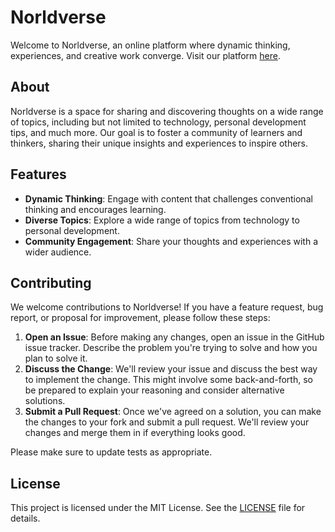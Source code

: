 # Norldverse

Welcome to Norldverse, an online platform where dynamic thinking, experiences, and creative work converge. Visit our platform [here](https://norldverse.patienceman.com/).

## About

Norldverse is a space for sharing and discovering thoughts on a wide range of topics, including but not limited to technology, personal development tips, and much more. Our goal is to foster a community of learners and thinkers, sharing their unique insights and experiences to inspire others.

## Features

- **Dynamic Thinking**: Engage with content that challenges conventional thinking and encourages learning.
- **Diverse Topics**: Explore a wide range of topics from technology to personal development.
- **Community Engagement**: Share your thoughts and experiences with a wider audience.

## Contributing

We welcome contributions to Norldverse! If you have a feature request, bug report, or proposal for improvement, please follow these steps:

1. **Open an Issue**: Before making any changes, open an issue in the GitHub issue tracker. Describe the problem you're trying to solve and how you plan to solve it.
2. **Discuss the Change**: We'll review your issue and discuss the best way to implement the change. This might involve some back-and-forth, so be prepared to explain your reasoning and consider alternative solutions.
3. **Submit a Pull Request**: Once we've agreed on a solution, you can make the changes to your fork and submit a pull request. We'll review your changes and merge them in if everything looks good.

Please make sure to update tests as appropriate.

## License

This project is licensed under the MIT License. See the [LICENSE](LICENSE) file for details.
